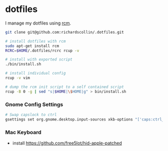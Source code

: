 # dotfiles

I manage my dotfiles using [rcm](http://thoughtbot.github.io/rcm/).

```bash
git clone git@github.com:richardscollin/.dotfiles.git

# install dotfiles with rcm
sudo apt-get install rcm
RCRC=$HOME/.dotfiles/rcrc rcup -v

# install with exported script
./bin/install.sh

# install individual config
rcup -v vim

# dump the rcm init script to a self contained script
rcup -B 0 -g | sed "s|$HOME|\$HOME|g" > bin/install.sh
```

### Gnome Config Settings

```bash
# Swap capslock to ctrl
gsettings set org.gnome.desktop.input-sources xkb-options "['caps:ctrl_modifier']"
```

### Mac Keyboard

- install <https://github.com/free5lot/hid-apple-patched>
